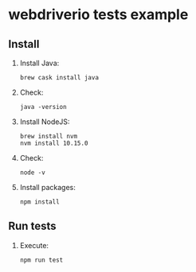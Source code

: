 # webdriverio tests example

## Install
1. Install Java:
    ```
    brew cask install java
    ```
2. Check:
    ```
    java -version
    ```

2. Install NodeJS:
    ```
    brew install nvm
    nvm install 10.15.0
    ```

4. Check:
    ```
    node -v
    ```
3. Install packages:
    ```
    npm install
    ```

## Run tests
1. Execute:
    ```
    npm run test
    ```
